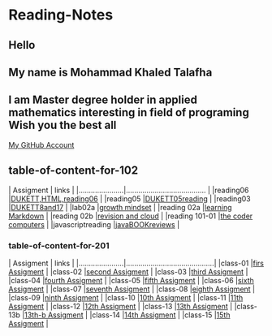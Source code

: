 # Reading-Notes

## Hello

## My name is Mohammad Khaled Talafha

## I am Master degree holder in applied mathematics interesting in field of programing Wish you the best all

[My GitHub Account](https://github.com/Talafhamohammad)

## table-of-content-for-102

| Assigment            |   links                                   |
|......................|.......................................    |
|reading06             |[DUKETT,HTML,reading06](102/reading06)     |
|reading05             |[DUKETT05reading](102reading05)            |
|reading03             |[DUKETT8and17](102/reading03)              |
|lab02a                |[growth mindset](102/lab02a)               |
|reading 02a           |[learning Markdown](102/reading02a)        |
|reading 02b           |[revision and cloud](102/reading02b)       |
|reading 101-01        |[the coder computers](102/reading101-01)   |
|javascriptreading     |[javaBOOKreviews](102/javascriptreading)   |

### table-of-content-for-201

| Assigment            |   links                                   |
|......................|...........................................|
|class-01              |[firs Assigment](201/class-01)             |
|class-02              |[second Assigment](201/class-02)           |
|class-03              |[third Assigment](201/class-03)            |
|class-04              |[fourth Assigment](201/class-04)           |
|class-05              |[fifth  Assigment](201/class-05)           |
|class-06              |[sixth Assigment](201/class-06)            |
|class-07              |[seventh Assigment](201/class-07)          |
|class-08              |[eighth Assigment](201/class-08)           |
|class-09              |[ninth Assigment](201/class-09)            |
|class-10              |[10th  Assigment](201/class-10)            |
|class-11              |[11th Assigment](201/class-11)             |
|class-12              |[12th Assigment](201/class-12)             |
|class-13              |[13th Assigment](201/class-13)             |
|class-13b             |[13th-b  Assigment](201/class-13b)         |
|class-14              |[14th  Assigment](201/class-14)            |
|class-15              |[15th  Assigment](201/class-15)            |

